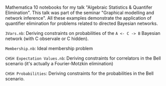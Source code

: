 Mathematica 10 notebooks for my talk "Algebraic Statistics & Quantifer Elimination". This talk was part of the seminar "Graphical modelling and network inference". All these examples demonstrate the application of quantifier elimination for problems related to directed Bayesian networks.

<code>3Vars.nb</code>: Deriving constraints on probabilities of the <code>A <- C -> B</code> Bayesian network (with C observale or C hidden).

<code>Membership.nb</code>: Ideal membership problem

<code>CHSH Expectation Values.nb</code>: Deriving constraints for correlators in the Bell scenario (it's actually a Fourier-Motzkin elimination)

<code>CHSH Probabilities</code>: Deriving constraints for the probabilities in the Bell scenario.
